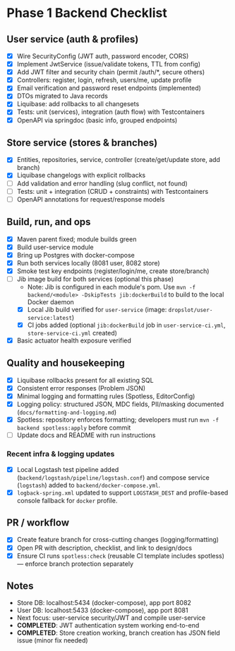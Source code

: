 # Phase 1 Backend Checklist

## User service (auth & profiles)
- [x] Wire SecurityConfig (JWT auth, password encoder, CORS)
- [x] Implement JwtService (issue/validate tokens, TTL from config)
- [x] Add JWT filter and security chain (permit /auth/*, secure others)
- [x] Controllers: register, login, refresh, users/me, update profile
- [x] Email verification and password reset endpoints (implemented)
- [x] DTOs migrated to Java records
- [x] Liquibase: add rollbacks to all changesets
- [x] Tests: unit (services), integration (auth flow) with Testcontainers
- [x] OpenAPI via springdoc (basic info, grouped endpoints)

## Store service (stores & branches)
- [x] Entities, repositories, service, controller (create/get/update store, add branch)
- [x] Liquibase changelogs with explicit rollbacks
- [ ] Add validation and error handling (slug conflict, not found)
- [ ] Tests: unit + integration (CRUD + constraints) with Testcontainers
- [ ] OpenAPI annotations for request/response models

## Build, run, and ops
- [x] Maven parent fixed; module builds green
- [x] Build user-service module
- [x] Bring up Postgres with docker-compose
- [x] Run both services locally (8081 user, 8082 store)
- [x] Smoke test key endpoints (register/login/me, create store/branch)
- [ ] Jib image build for both services (optional this phase)
	- Note: Jib is configured in each module's pom. Use `mvn -f backend/<module> -DskipTests jib:dockerBuild` to build to the local Docker daemon
	- [x] Local Jib build verified for `user-service` (image: `dropslot/user-service:latest`)
	- [x] CI jobs added (optional `jib:dockerBuild` job in `user-service-ci.yml`, `store-service-ci.yml` created)
- [x] Basic actuator health exposure verified

## Quality and housekeeping
- [x] Liquibase rollbacks present for all existing SQL
- [x] Consistent error responses (Problem JSON)
- [x] Minimal logging and formatting rules (Spotless, EditorConfig)
- [x] Logging policy: structured JSON, MDC fields, PII/masking documented (`docs/formatting-and-logging.md`)
- [x] Spotless: repository enforces formatting; developers must run `mvn -f backend spotless:apply` before commit
- [ ] Update docs and README with run instructions

### Recent infra & logging updates
- [x] Local Logstash test pipeline added (`backend/logstash/pipeline/logstash.conf`) and compose service (`logstash`) added to `backend/docker-compose.yml`.
- [x] `logback-spring.xml` updated to support `LOGSTASH_DEST` and profile-based console fallback for `docker` profile.

## PR / workflow
- [x] Create feature branch for cross-cutting changes (logging/formatting)
- [x] Open PR with description, checklist, and link to design/docs
- [x] Ensure CI runs `spotless:check` (reusable CI template includes spotless) — enforce branch protection separately

## Notes
- Store DB: localhost:5434 (docker-compose), app port 8082
- User DB: localhost:5433 (docker-compose), app port 8081
- Next focus: user-service security/JWT and compile user-service
- **COMPLETED**: JWT authentication system working end-to-end
- **COMPLETED**: Store creation working, branch creation has JSON field issue (minor fix needed)
